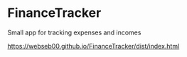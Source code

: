 # FinanceTracker
Small app for tracking expenses and incomes

https://webseb00.github.io/FinanceTracker/dist/index.html
